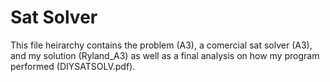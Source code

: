 # Sat Solver

This file heirarchy contains the problem (A3), a comercial sat solver (A3), and my solution (Ryland_A3) as well as a final analysis on how my program performed (DIYSATSOLV.pdf).
